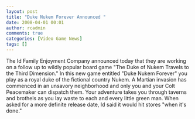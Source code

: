 ```yaml
---
layout: post
title: "Duke Nukem Forever Announced "
date: 2008-04-01 00:01
author: rcadmin
comments: true
categories: [Video Game News]
tags: []
---
```

The Id Family Enjoyment Company announced today that they are working on a follow up to wildly popular board game "The Duke of Nukem Travels to the Third Dimension." In this new game entitled "Duke Nukem Forever" you play as a royal duke of the fictional country Nukem. A Martian invasion has commenced in an unsavory neighborhood and only you and your Colt Peacemaker can dispatch them. Your adventure takes you through taverns and brothels as you lay waste to each and every little green man. When asked for a more definite release date, Id said it would hit stores "when it's done." 
